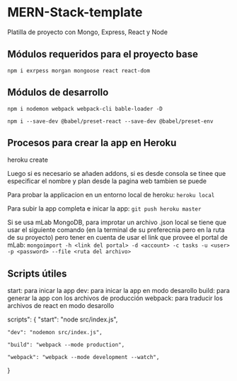 # MERN-Stack-template
Platilla de proyecto con Mongo, Express, React y Node

## Módulos requeridos para el proyecto base
`npm i exrpess morgan mongoose react react-dom`

## Módulos de desarrollo
`npm i nodemon webpack webpack-cli bable-loader -D`

`npm i --save-dev @babel/preset-react --save-dev @babel/preset-env`

## Procesos para crear la app en Heroku
heroku create <nombre de la app>

Luego si es necesario se añaden addons, si es desde consola se tinee que especificar el nombre y plan desde la pagina web tambien se puede

Para probar la applicacion en un entorno local de heroku:
`heroku local`

Para subir la app completa e inicar la app:
`git push heroku master`

Si se usa mLab MongoDB, para improtar un archivo .json local se tiene que usar el siguiente comando (en la terminal de su preferecnia pero en la ruta de su proyecto) pero tener en cuenta de usar el link que provee el portal de mLab:
`mongoimport -h <link del portal> -d <account> -c tasks -u <user> -p <password> --file <ruta del archivo>`

## Scripts útiles
start: para inicar la app
dev: para inicar la app en modo desarollo
build: para generar la app con los archivos de producción
webpack: para traducir los archivos de react en modo desarollo

scripts": {
	"start": "node src/index.js",
	
	"dev": "nodemon src/index.js",
	
	"build": "webpack --mode production",
	
	"webpack": "webpack --mode development --watch",
}
